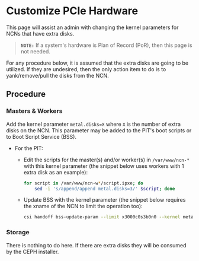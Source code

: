 # Customize PCIe Hardware

This page will assist an admin with changing the kernel parameters for NCNs that have extra disks.

> **`NOTE:`** If a system's hardware is Plan of Record (PoR), then this page is not needed.

For any procedure below, it is assumed that the extra disks are going to be utilized. If they are undesired, then the only action item to do is to yank/remove/pull the disks from the NCN.

## Procedure

### Masters & Workers

Add the kernel parameter `metal.disks=X` where `X` is the number of extra disks on the NCN. This parameter may be added to the PIT's boot scripts or to Boot Script Service (BSS).

- For the PIT:

   - Edit the scripts for the master(s) and/or worker(s) in `/var/www/ncn-*` with this kernel parameter (the snippet below uses workers with 1 extra disk as an example):

      ```bash
      for script in /var/www/ncn-w*/script.ipxe; do
          sed -i 's/append/append metal.disks=3/' $script; done
      ```

   - Update BSS with the kernel parameter (the snippet below requires the xname of the NCN to limit the operation too):

      ```bash
      csi handoff bss-update-param --limit x3000c0s3b0n0 --kernel metal.disk=3
      ```

### Storage

There is nothing to do here. If there are extra disks they will be consumed by the CEPH installer.
